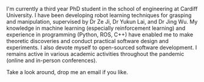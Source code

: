 I'm currently a third year PhD student in the school of engineering at Cardiff University. I have been developing robot learning techniques for grasping and manipulation, supervised by Dr Ze Ji, Dr Yukun Lai, and Dr Jing Wu. My knowledge in machine learning (especially reinforcement learning) and experience in programming (Python, ROS, C++) have enabled me to make theoretic discoveries and conduct practical software design and experiments. I also devote myself to open-sourced software development. I remains active in various academic activities throughout the pandemic (online and in-person conferences).

Take a look around, drop me an email if you like.
